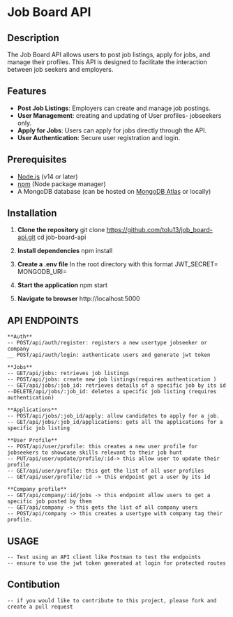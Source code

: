 # Job Board API

## Description
The Job Board API allows users to post job listings, apply for jobs, and manage their profiles. This API is designed to facilitate the interaction between job seekers and employers.

## Features
- **Post Job Listings**: Employers can create and manage job postings.
- **User Management**: creating and updating of User profiles- jobseekers only.
- **Apply for Jobs**: Users can apply for jobs directly through the API.
- **User Authentication**: Secure user registration and login.

## Prerequisites
- [Node.js](https://nodejs.org/) (v14 or later)
- [npm](https://www.npmjs.com/) (Node package manager)
- A MongoDB database (can be hosted on [MongoDB Atlas](https://www.mongodb.com/cloud/atlas) or locally)

## Installation

1. **Clone the repository**
   git clone https://github.com/tolu13/job_board-api.git
   cd job-board-api
2. **Install dependencies**
    npm install
3. **Create a .env file** 
    In the root directory with this format 
    JWT_SECRET=
    MONGODB_URI=

4. **Start the application**
    npm start

5. **Navigate to browser**
    http://localhost:5000


## API ENDPOINTS
    **Auth**
    -- POST/api/auth/register: registers a new usertype jobseeker or company
    __ POST/api/auth/login: authenticate users and generate jwt token
    
    **Jobs**
    -- GET/api/jobs: retrieves job listings
    -- POST/api/jobs: create new job listings(requires authentication )
    -- GET/api/jobs/:job_id: retrieves details of a specific job by its id 
    --DELETE/api/jobs/:job_id: deletes a specific job listing (requires authentication)

    **Applications**
    -- POST/api/jobs/:job_id/apply: allow candidates to apply for a job.
    -- GET/api/jobs/:job_id/applications: gets all the applications for a specific job listing

    **User Profile**
    -- POST/api/user/profile: this creates a new user profile for jobseekers to showcase skills relevant to their job hunt
    -- PUT/api/user/update/profile/:id-> this allow user to update their profile 
    -- GET/api/user/profile: this get the list of all user profiles
    -- GET/api/user/profile/:id -> this endpoint get a user by its id

    **Company profile**
    -- GET/api/company/:id/jobs -> this endpoint allow users to get a specific job posted by them
    -- GET/api/company -> this gets the list of all company users
    -- POST/api/company -> this creates a usertype with company tag their profile.

## USAGE 
    -- Test using an API client like Postman to test the endpoints 
    -- ensure to use the jwt token generated at login for protected routes

## Contibution
    -- if you would like to contribute to this project, please fork and create a pull request

